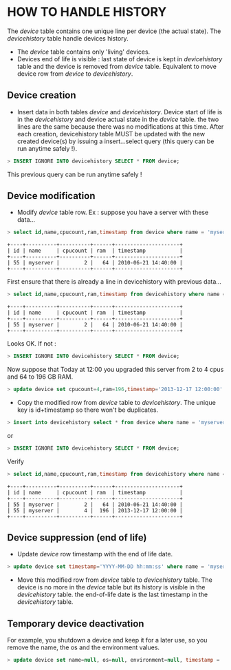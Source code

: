 # HOW TO HANDLE HISTORY

The _device_ table contains one unique line per device (the actual state). The
_devicehistory_ table handle devices history.

- The _device_ table contains only 'living' devices.
- Devices end of life is visible : last state of device is kept in
  _devicehistory_ table and the device is removed from _device_ table.
  Equivalent to move device row from _device_ to _devicehistory_.

## Device creation
- Insert data in both tables _device_ and _devicehistory_. Device start of life
  is in the _devicehistory_ and device actual state in the _device_ table. the
  two lines are the same because there was no modifications at this time.  After
  each creation, devicehistory table MUST be updated with the new created
  device(s) by issuing a insert...select query (this query can be run anytime
  safely !).

```SQL
> INSERT IGNORE INTO devicehistory SELECT * FROM device;
```

This previous query can be run anytime safely !

## Device modification
- Modify _device_ table row.
  Ex : suppose you have a server with these data...

```SQL
> select id,name,cpucount,ram,timestamp from device where name = 'myserver';
```

```
+----+----------+----------+------+---------------------+
| id | name     | cpucount | ram  | timestamp           |
+----+----------+----------+------+---------------------+
| 55 | myserver |        2 |   64 | 2010-06-21 14:40:00 |
+----+----------+----------+------+---------------------+
```

First ensure that there is already a line in devicehistory with previous data...

```SQL
> select id,name,cpucount,ram,timestamp from devicehistory where name = 'myserver';
```

```
+----+----------+----------+------+---------------------+
| id | name     | cpucount | ram  | timestamp           |
+----+----------+----------+------+---------------------+
| 55 | myserver |        2 |   64 | 2010-06-21 14:40:00 |
+----+----------+----------+------+---------------------+
```

Looks OK. If not :

```SQL
> INSERT IGNORE INTO devicehistory SELECT * FROM device;
```

Now suppose that Today at 12:00 you upgraded this server from 2 to 4 cpus and 64 to 196 GB RAM.

```SQL
> update device set cpucount=4,ram=196,timestamp='2013-12-17 12:00:00' where name = 'myserver';
```

- Copy the modified row from _device_ table to _devicehistory_. The
unique key is id+timestamp so there won't be duplicates.

```SQL
> insert into devicehistory select * from device where name = 'myserver';
```
or
```SQL
> INSERT IGNORE INTO devicehistory SELECT * FROM device;
```

Verify

```SQL
> select id,name,cpucount,ram,timestamp from devicehistory where name = 'myserver';
```

```
+----+----------+----------+------+---------------------+
| id | name     | cpucount | ram  | timestamp           |
+----+----------+----------+------+---------------------+
| 55 | myserver |        2 |   64 | 2010-06-21 14:40:00 |
| 55 | myserver |        4 |  196 | 2013-12-17 12:00:00 |
+----+----------+----------+------+---------------------+
```

## Device suppression (end of life)
- Update _device_ row timestamp with the end of life date.

```SQL
> update device set timestamp='YYYY-MM-DD hh:mm:ss' where name = 'myserver';
```

- Move this modified row from _device_ table to _devicehistory_ table. The
  device is no more in the _device_ table but its history is visible in the
  _devicehistory_ table. the end-of-life date is the last timestamp in the
  _devicehistory_ table.

## Temporary device deactivation
For example, you shutdown a device and keep it for a later use, so you remove
the name, the os and the environment values.

```SQL
> update device set name=null, os=null, environment=null, timestamp = 'YYYY-MM-DD hh:mm:ss' where device.name = 'myserver';
```

